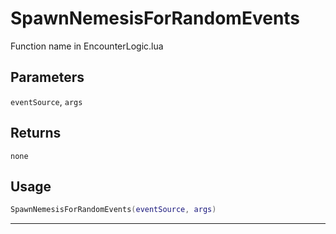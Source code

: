 # SpawnNemesisForRandomEvents
Function name in EncounterLogic.lua
## Parameters
`eventSource`, `args`
## Returns
`none`
## Usage
```lua
SpawnNemesisForRandomEvents(eventSource, args)
```
---
